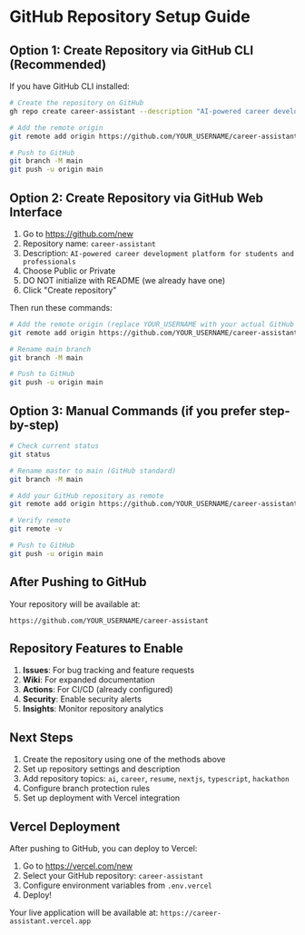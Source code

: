 # GitHub Repository Setup Guide

## Option 1: Create Repository via GitHub CLI (Recommended)

If you have GitHub CLI installed:
```bash
# Create the repository on GitHub
gh repo create career-assistant --description "AI-powered career development platform for students and professionals" --public

# Add the remote origin
git remote add origin https://github.com/YOUR_USERNAME/career-assistant.git

# Push to GitHub
git branch -M main
git push -u origin main
```

## Option 2: Create Repository via GitHub Web Interface

1. Go to https://github.com/new
2. Repository name: `career-assistant`
3. Description: `AI-powered career development platform for students and professionals`
4. Choose Public or Private
5. DO NOT initialize with README (we already have one)
6. Click "Create repository"

Then run these commands:
```bash
# Add the remote origin (replace YOUR_USERNAME with your actual GitHub username)
git remote add origin https://github.com/YOUR_USERNAME/career-assistant.git

# Rename main branch
git branch -M main

# Push to GitHub
git push -u origin main
```

## Option 3: Manual Commands (if you prefer step-by-step)

```bash
# Check current status
git status

# Rename master to main (GitHub standard)
git branch -M main

# Add your GitHub repository as remote
git remote add origin https://github.com/YOUR_USERNAME/career-assistant.git

# Verify remote
git remote -v

# Push to GitHub
git push -u origin main
```

## After Pushing to GitHub

Your repository will be available at:
```
https://github.com/YOUR_USERNAME/career-assistant
```

## Repository Features to Enable

1. **Issues**: For bug tracking and feature requests
2. **Wiki**: For expanded documentation
3. **Actions**: For CI/CD (already configured)
4. **Security**: Enable security alerts
5. **Insights**: Monitor repository analytics

## Next Steps

1. Create the repository using one of the methods above
2. Set up repository settings and description
3. Add repository topics: `ai`, `career`, `resume`, `nextjs`, `typescript`, `hackathon`
4. Configure branch protection rules
5. Set up deployment with Vercel integration

## Vercel Deployment

After pushing to GitHub, you can deploy to Vercel:

1. Go to https://vercel.com/new
2. Select your GitHub repository: `career-assistant`
3. Configure environment variables from `.env.vercel`
4. Deploy!

Your live application will be available at: `https://career-assistant.vercel.app`
